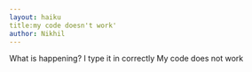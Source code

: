 ```yaml
---
layout: haiku
title:my code doesn't work'
author: Nikhil
---
```

What is happening?
I type it in correctly
My code does not work
